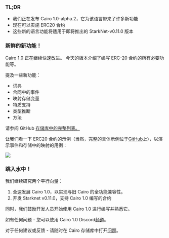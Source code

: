 ### TL;DR

* 我们正在发布 Cairo 1.0-alpha.2，它为该语言带来了许多新功能
* 现在可以实施 ERC20 合约
* 这些新的语言功能将适用于即将推出的 StarkNet-v0.11.0 版本

### 新鲜的新功能！

Cairo 1.0 正在继续快速改进。 今天的版本介绍了编写 ERC-20 合约的所有必要功能等。

提及一些新功能：

* 词典
* 合同中的事件
* 映射存储变量
* 特质支持
* 类型推断
* 方法

请参阅 GitHub [存储库中的完整列表。](https://github.com/starkware-libs/cairo)

让我们看一下 ERC20 合约的示例（当然，完整的具体示例位于[GitHub](https://github.com/starkware-libs/cairo/blob/main/crates/cairo-lang-starknet/test_data/erc20.cairo)上），以演示事件和存储中的映射的用例：

![](/assets/0_i4ch5-4rxxal4rkt.png)

### 跳入水中！

我们继续研究两个平行向量：

1. 全速发展 Cairo 1.0，以实现与旧 Cairo 的全功能兼容性。
2. 开发 Starknet v0.11.0，支持 Cairo 1.0 编写的合约

同时，我们鼓励开发人员开始使用 Cairo 1.0 进行编写并熟悉它。

如有任何问题 - 您可以使用 Cairo 1.0 Discord[频道](https://discord.com/channels/793094838509764618/1065544063245365288)。

对于任何建议或反馈 - 请随时在 Cairo 存储库中打开[问题](https://github.com/starkware-libs/cairo/issues)。